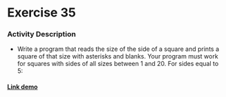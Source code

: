 # Exercise 35 

### Activity Description

- Write a program that reads the size of the side of a square and prints a square of that size with asterisks and blanks. Your program must work for squares with sides of all sizes between 1 and 20. For sides equal to 5:

#### [Link demo](https://replit.com/join/lzaltrdfrv-gabrielstimamig)